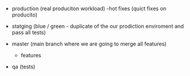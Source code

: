 - production (real produciton workload)
    -hot fixes (quict fixes on producito)
- statging (blue / green - duplicate of the our prodiction enviroment and pass all tests)
- master (main branch where we are going to merge all features)
    - features

- qa (tests)
